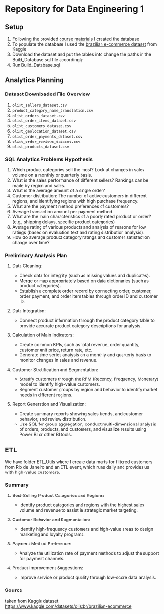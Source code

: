 # Repository for Data Engineering 1

## Setup 
1. Following the provided [course materials](https://ceu-economics-and-business.github.io/ECBS-5146-Different-Shapes-of-Data/01-intro/index.html) I created the database
2. To populate the database I used the [brazilian e-commerce dataset](https://www.kaggle.com/datasets/olistbr/brazilian-ecommerce) from Kaggle 
3. Download the dataset and put the tables into change the paths in the Build_Database.sql file accordingly
4. Run Build_Database.sql


## Analytics Planning


### Dataset Downloaded File Overview

1. `olist_sellers_dataset.csv`
2. `product_category_name_translation.csv`
3. `olist_orders_dataset.csv`
4. `olist_order_items_dataset.csv`
5. `olist_customers_dataset.csv`
6. `olist_geolocation_dataset.csv`
7. `olist_order_payments_dataset.csv`
8. `olist_order_reviews_dataset.csv`
9. `olist_products_dataset.csv`

### SQL Analytics Problems Hypothesis

1. Which product categories sell the most? Look at changes in sales volume on a monthly or quarterly basis.
2. What is the sales performance of different sellers? Rankings can be made by region and sales.
3. What is the average amount of a single order?
4. Customer distribution: The number of active customers in different regions, and identifying regions with high purchase frequency.
5. What are the payment method preferences of customers?
6. Average transaction amount per payment method.
7. What are the main characteristics of a poorly rated product or order? (e.g., shipping delays, specific product categories)
8. Average rating of various products and analysis of reasons for low ratings (based on evaluation text and rating distribution analysis).
9. How do average product category ratings and customer satisfaction change over time?

### Preliminary Analysis Plan

1. Data Cleaning:
   - Check data for integrity (such as missing values and duplicates).
   - Merge or map appropriately based on data dictionaries (such as product categories).
   - Establish a complete order record by connecting order, customer, order payment, and order item tables through order ID and customer ID.

2. Data Integration:
   - Connect product information through the product category table to provide accurate product category descriptions for analysis.

3. Calculation of Main Indicators:
   - Create common KPIs, such as total revenue, order quantity, customer unit price, return rate, etc.
   - Generate time series analysis on a monthly and quarterly basis to monitor changes in sales and revenue.

4. Customer Stratification and Segmentation:  
   - Stratify customers through the RFM (Recency, Frequency, Monetary) model to identify high-value customers.
   - Segment customer groups by region and behavior to identify market needs in different regions.

5. Report Generation and Visualization:  
   - Create summary reports showing sales trends, and customer behavior, and review distribution.
   - Use SQL for group aggregation, conduct multi-dimensional analysis of orders, products, and customers, and visualize results using Power BI or other BI tools.

## ETL
We have folder ETL_Utils where I create data marts for filtered customers from Rio de Janeiro and an ETL event, which runs daily and provides us with high-value customers.

### Summary

1. Best-Selling Product Categories and Regions:  
   - Identify product categories and regions with the highest sales volume and revenue to assist in strategic market targeting.

2. Customer Behavior and Segmentation:  
   - Identify high-frequency customers and high-value areas to design marketing and loyalty programs.

3. Payment Method Preference:  
   - Analyze the utilization rate of payment methods to adjust the support for payment channels.

4. Product Improvement Suggestions:  
   - Improve service or product quality through low-score data analysis.


### Source
taken from Kaggle dataset 
https://www.kaggle.com/datasets/olistbr/brazilian-ecommerce

